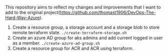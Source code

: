This repository aims to reflect my changes and improvements that I want to add to the original project(https://github.com/thomast1906/DevOps-The-Hard-Way-Azure).

1. Create a resource group, a storage account and a storage blob to store remote terraform state.
```./create-terraform-storage.sh```
2. Create an azure AD group for aks admins and add current logged in user as a member.
```./create-azure-ad-group.sh```
3. Create a resource group for ACR and ACR using terraform.